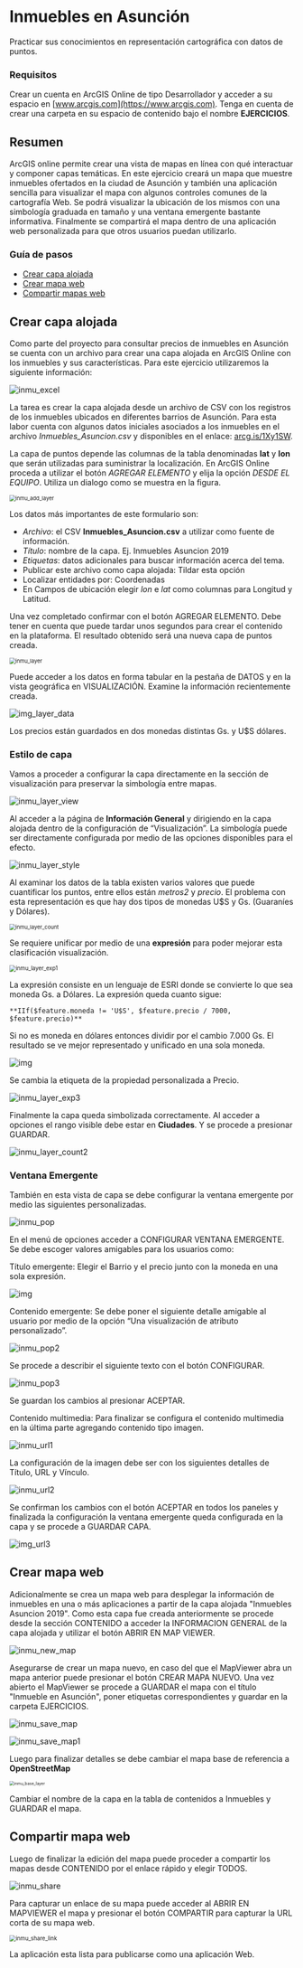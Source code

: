 # Inmuebles en Asunción

Practicar sus conocimientos en representación cartográfica con datos de puntos.

### Requisitos

Crear un cuenta en ArcGIS Online de tipo Desarrollador y acceder a su espacio en [www.arcgis.com](https://www.arcgis.com). Tenga en cuenta de crear una carpeta en su espacio de contenido bajo el nombre **EJERCICIOS**.

## Resumen

ArcGIS online permite crear una vista de mapas en línea con qué interactuar y componer capas temáticas. En este ejercicio creará un mapa que muestre inmuebles ofertados en la ciudad de Asunción y también una aplicación sencilla para visualizar el mapa con algunos controles comunes de la cartografía Web. Se podrá visualizar la ubicación de los mismos con una simbología graduada en tamaño y una ventana emergente bastante informativa. Finalmente se compartirá el mapa dentro de una aplicación web personalizada para que otros usuarios puedan utilizarlo. 

### Guía de pasos

- [Crear capa alojada](#crear-capa-alojada)
- [Crear mapa web](#crear-mapa-web)
- [Compartir mapas web](#compartir-mapas-web)

## Crear capa alojada

Como parte del proyecto para consultar precios de inmuebles en Asunción se cuenta con un archivo para crear una capa alojada en ArcGIS Online con los inmuebles y sus características. Para este ejercicio utilizaremos la siguiente información:

![inmu_excel](img/inmu_excel.png)

La tarea es crear la capa alojada desde un archivo de CSV con los registros de los  inmuebles ubicados en diferentes barrios de Asunción. Para esta labor cuenta con algunos datos iniciales asociados a los inmuebles en el archivo *Inmuebles_Asuncion.csv* y disponibles en el enlace: [arcg.is/1Xy1SW](https://arcg.is/1Xy1SW).

La capa de puntos depende las columnas de la tabla denominadas **lat** y **lon** que serán utilizadas para suministrar la localización. En ArcGIS Online proceda a utilizar el botón *AGREGAR ELEMENTO* y elija la opción *DESDE EL EQUIPO*. Utiliza un dialogo como se muestra en la figura.

<img src="img/inmu_add_layer.png" alt="inmu_add_layer " style="zoom:67%;" />

Los datos más importantes de este formulario son:

- *Archivo*: el CSV **Inmuebles_Asuncion.csv** a utilizar como fuente de información.
- *Título*: nombre de la capa. Ej. Inmuebles Asuncion 2019
- *Etiquetas*: datos adicionales para buscar información acerca del tema.
- Publicar este archivo como capa alojada: Tildar esta opción
- Localizar entidades por: Coordenadas
- En Campos de ubicación elegir *lon* e *lat* como columnas para Longitud y Latitud.

Una vez completado confirmar con el botón AGREGAR ELEMENTO. Debe tener en cuenta que puede tardar unos segundos para crear el contenido en la plataforma. El resultado obtenido será una nueva capa de puntos creada.

<img src="img/inmu_layer.png" alt="inmu_layer " style="zoom:67%;" />

Puede acceder a los datos en forma tabular en la pestaña de DATOS y en la vista geográfica en VISUALIZACIÓN. Examine la información recientemente creada.

![img_layer_data](img/inmu_layer_data.png)

Los precios están guardados en dos monedas distintas Gs. y U$S dólares. 

### Estilo de capa

Vamos a proceder a configurar la capa directamente en la sección de visualización para preservar la simbología entre mapas.

![inmu_layer_view](img/inmu_layer_view.png)

Al acceder a la página de **Información General** y dirigiendo en la capa alojada dentro de la configuración de “Visualización”.  La simbología puede ser directamente configurada por medio de las opciones disponibles para el efecto.

![inmu_layer_style](img/inmu_layer_style.png)

Al examinar los datos de la tabla existen varios valores que puede cuantificar los puntos, entre ellos están *metros2* y *precio*. El problema con esta representación es que hay dos tipos de monedas U$S y Gs. (Guaraníes y Dólares). 

<img src="img/inmu_layer_count.png" alt="inmu_layer_count " style="zoom:67%;" /> 

Se requiere unificar por medio de una **expresión** para poder mejorar esta clasificación visualización.

<img src="img/inmu_layer_exp1.png" alt="inmu_layer_exp1 " style="zoom:70%;" />

La expresión consiste en un lenguaje de ESRI donde se convierte lo que sea moneda Gs. a Dólares. La expresión queda cuanto sigue:

```
**IIf($feature.moneda != 'U$S', $feature.precio / 7000, $feature.precio)**
```

Si no es moneda en dólares entonces dividir por el cambio 7.000 Gs. El resultado se ve mejor representado y unificado en una sola moneda.

![img](img/inmu_layer_exp2.png)

Se cambia la etiqueta de la propiedad personalizada a Precio.

![inmu_layer_exp3](img/inmu_layer_exp3.png)

Finalmente la capa queda simbolizada correctamente. Al acceder a opciones el rango visible debe estar en **Ciudades**. Y se procede a presionar GUARDAR.

![inmu_layer_count2](img/inmu_layer_count2.png)

### Ventana Emergente

También en esta vista de capa se debe configurar la ventana emergente por medio las siguientes personalizadas.

![inmu_pop](img/inmu_pop.png)

En el menú de opciones acceder a CONFIGURAR VENTANA EMERGENTE. Se debe escoger valores amigables para los usuarios como:

Título emergente: Elegir el Barrio y el precio junto con la moneda en una sola expresión.

![img ](img/inmu_pop1.png)

Contenido emergente: Se debe poner el siguiente detalle amigable al usuario por medio de la opción “Una visualización de atributo personalizado”.

![inmu_pop2](img/inmu_pop2.png)

Se procede a describir el siguiente texto con el botón CONFIGURAR.

![inmu_pop3](img/inmu_pop3.png)

Se guardan los cambios al presionar ACEPTAR. 

Contenido multimedia: Para finalizar se configura el contenido multimedia en la última parte agregando contenido tipo imagen.

![inmu_url1](img/inmu_url1.png)

La configuración de la imagen debe ser con los siguientes detalles de Título, URL y Vínculo.

![inmu_url2](img/inmu_url2.png)

Se confirman los cambios con el botón ACEPTAR en todos los paneles y finalizada la configuración la ventana emergente queda configurada en la capa y se procede a GUARDAR CAPA.

![img_url3](img/inmu_url3.png)

## Crear mapa web

Adicionalmente se crea un mapa web para desplegar la información de inmuebles en una o más aplicaciones a partir de la capa alojada "Inmuebles Asuncion 2019". Como esta capa fue creada anteriormente se procede desde la sección CONTENIDO a acceder la INFORMACION GENERAL de la capa alojada y utilizar el botón ABRIR EN MAP VIEWER.

![inmu_new_map](D:\Users\agimenez\Documents\Cursos\WebGIS\cursogis-ejercicios\img\inmu_new_map.png)

Asegurarse de crear un mapa nuevo, en caso del que el MapViewer abra un mapa anterior puede presionar el botón CREAR MAPA NUEVO. Una vez abierto el MapViewer se procede a GUARDAR el mapa con el título "Inmueble en Asunción", poner etiquetas correspondientes y guardar en la carpeta EJERCICIOS.

![inmu_save_map](img/inmu_save_map.png)

![inmu_save_map1](img/inmu_save_map1.png)

Luego para finalizar detalles se debe cambiar el mapa base de referencia a **OpenStreetMap**

<img src="D:\Users\agimenez\Documents\Cursos\WebGIS\cursogis-ejercicios\img\inmu_base_layer.png" alt="inmu_base_layer" style="zoom:50%;" />

Cambiar el nombre de la capa en la tabla de contenidos a Inmuebles y GUARDAR el mapa.

## Compartir mapa web

Luego de finalizar la edición del mapa puede proceder a compartir los mapas desde CONTENIDO por el enlace rápido y elegir TODOS.

![inmu_share](img\inmu_share.png)

Para capturar un enlace de su mapa puede acceder al ABRIR EN MAPVIEWER el mapa y presionar el botón COMPARTIR para capturar la URL corta de su mapa web.

<img src="img/inmu_share_link.png" alt="inmu_share_link" style="zoom:70%;" /> 

La aplicación esta lista para publicarse como una aplicación Web.